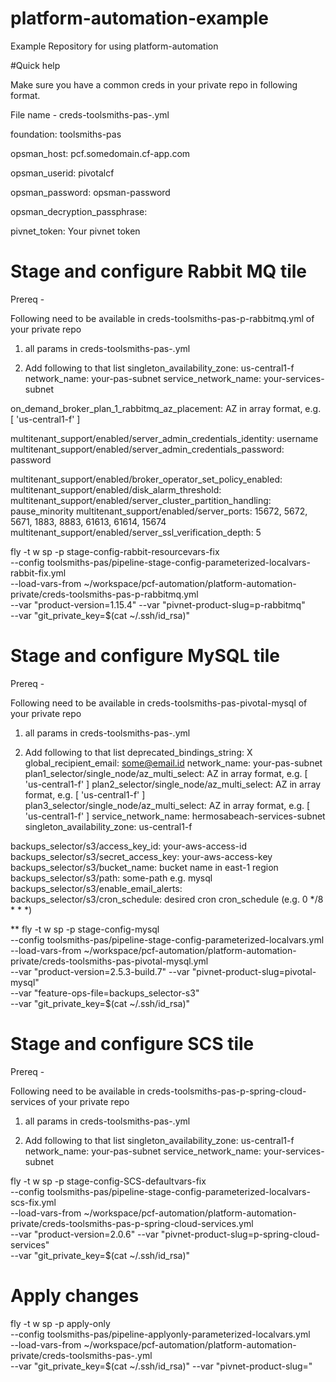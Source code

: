 # platform-automation-example
Example Repository for using platform-automation

#Quick help

Make sure you have a common creds in your private repo in following format.

File name - creds-toolsmiths-pas-.yml

foundation: toolsmiths-pas

opsman_host: pcf.somedomain.cf-app.com

opsman_userid: pivotalcf

opsman_password: opsman-password

opsman_decryption_passphrase:

pivnet_token: Your pivnet token

# Stage and configure Rabbit MQ tile

Prereq -

Following need to be available in creds-toolsmiths-pas-p-rabbitmq.yml of your private repo

1. all params in creds-toolsmiths-pas-.yml

2. Add following to that list
singleton_availability_zone: us-central1-f
network_name: your-pas-subnet
service_network_name: your-services-subnet

on_demand_broker_plan_1_rabbitmq_az_placement: AZ in array format, e.g. [ 'us-central1-f' ]

multitenant_support/enabled/server_admin_credentials_identity: username
multitenant_support/enabled/server_admin_credentials_password: password

multitenant_support/enabled/broker_operator_set_policy_enabled:
multitenant_support/enabled/disk_alarm_threshold:
multitenant_support/enabled/server_cluster_partition_handling: pause_minority
multitenant_support/enabled/server_ports: 15672, 5672, 5671, 1883, 8883, 61613, 61614, 15674
multitenant_support/enabled/server_ssl_verification_depth: 5

fly -t w sp -p stage-config-rabbit-resourcevars-fix \
--config toolsmiths-pas/pipeline-stage-config-parameterized-localvars-rabbit-fix.yml \
--load-vars-from ~/workspace/pcf-automation/platform-automation-private/creds-toolsmiths-pas-p-rabbitmq.yml \
--var "product-version=1.15.4" --var "pivnet-product-slug=p-rabbitmq" \
--var "git_private_key=$(cat ~/.ssh/id_rsa)"

# Stage and configure MySQL tile

Prereq -

Following need to be available in creds-toolsmiths-pas-pivotal-mysql of your private repo

1. all params in creds-toolsmiths-pas-.yml

2. Add following to that list
deprecated_bindings_string: X
global_recipient_email: some@email.id
network_name: your-pas-subnet
plan1_selector/single_node/az_multi_select: AZ in array format, e.g. [ 'us-central1-f' ]
plan2_selector/single_node/az_multi_select: AZ in array format, e.g. [ 'us-central1-f' ]
plan3_selector/single_node/az_multi_select: AZ in array format, e.g. [ 'us-central1-f' ]
service_network_name: hermosabeach-services-subnet
singleton_availability_zone: us-central1-f

backups_selector/s3/access_key_id: your-aws-access-id
backups_selector/s3/secret_access_key: your-aws-access-key
backups_selector/s3/bucket_name: bucket name in east-1 region
backups_selector/s3/path: some-path e.g. mysql
backups_selector/s3/enable_email_alerts:
backups_selector/s3/cron_schedule: desired cron cron_schedule (e.g. 0 */8 * * *)

**
fly -t w sp -p stage-config-mysql \
--config toolsmiths-pas/pipeline-stage-config-parameterized-localvars.yml \
--load-vars-from ~/workspace/pcf-automation/platform-automation-private/creds-toolsmiths-pas-pivotal-mysql.yml \
--var "product-version=2.5.3-build.7" --var "pivnet-product-slug=pivotal-mysql" \
--var "feature-ops-file=backups_selector-s3" \
--var "git_private_key=$(cat ~/.ssh/id_rsa)"

# Stage and configure SCS tile
Prereq -

Following need to be available in creds-toolsmiths-pas-p-spring-cloud-services of your private repo

1. all params in creds-toolsmiths-pas-.yml

2. Add following to that list
singleton_availability_zone: us-central1-f
network_name: your-pas-subnet
service_network_name: your-services-subnet

fly -t w sp -p stage-config-SCS-defaultvars-fix \
--config toolsmiths-pas/pipeline-stage-config-parameterized-localvars-scs-fix.yml \
--load-vars-from ~/workspace/pcf-automation/platform-automation-private/creds-toolsmiths-pas-p-spring-cloud-services.yml \
--var "product-version=2.0.6" --var "pivnet-product-slug=p-spring-cloud-services" \
--var "git_private_key=$(cat ~/.ssh/id_rsa)"

# Apply changes

fly -t w sp -p apply-only \
--config toolsmiths-pas/pipeline-applyonly-parameterized-localvars.yml \
--load-vars-from ~/workspace/pcf-automation/platform-automation-private/creds-toolsmiths-pas-.yml \
--var "git_private_key=$(cat ~/.ssh/id_rsa)" --var "pivnet-product-slug="
